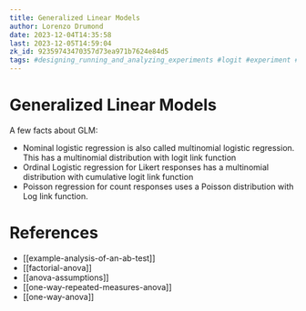 ```yaml
---
title: Generalized Linear Models
author: Lorenzo Drumond
date: 2023-12-04T14:35:58
last: 2023-12-05T14:59:04
zk_id: 92359743470357d73ea971b7624e84d5
tags: #designing_running_and_analyzing_experiments #logit #experiment #statistics #generalized #regression #between_subjects #linear_model #coursera #rlang #multinomial #week8 #design #theory #poisson #test
---
```



# Generalized Linear Models
A few facts about GLM:
- Nominal logistic regression is also called multinomial logistic regression. This has a multinomial distribution with logit link function
- Ordinal Logistic regression for Likert responses has a multinomial distribution with cumulative logit link function
- Poisson regression for count responses uses a Poisson distribution with Log link function.

# References
- [[example-analysis-of-an-ab-test]]
- [[factorial-anova]]
- [[anova-assumptions]]
- [[one-way-repeated-measures-anova]]
- [[one-way-anova]]
